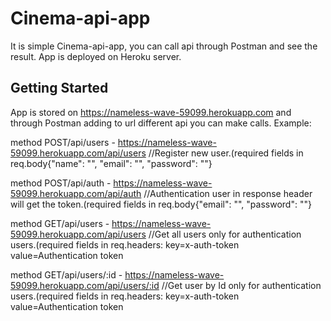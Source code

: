 # Cinema-api-app

It is simple Cinema-api-app, you can call api through Postman and see the result.
App is deployed on Heroku server.

## Getting Started

App is stored on https://nameless-wave-59099.herokuapp.com and through Postman adding to url different api you can make calls.
Example: 

method POST/api/users - https://nameless-wave-59099.herokuapp.com/api/users //Register new user.(required fields in req.body{"name": "", "email": "", "password": ""}

method POST/api/auth - https://nameless-wave-59099.herokuapp.com/api/auth //Authentication user in response header will get the token.(required fields in req.body{"email": "", "password": ""}

method GET/api/users - https://nameless-wave-59099.herokuapp.com/api/users //Get all users only for authentication users.(required fields in req.headers: key=x-auth-token  value=Authentication token

method GET/api/users/:id - https://nameless-wave-59099.herokuapp.com/api/users/:id //Get user by Id only for authentication users.(required fields in req.headers: key=x-auth-token  value=Authentication token
